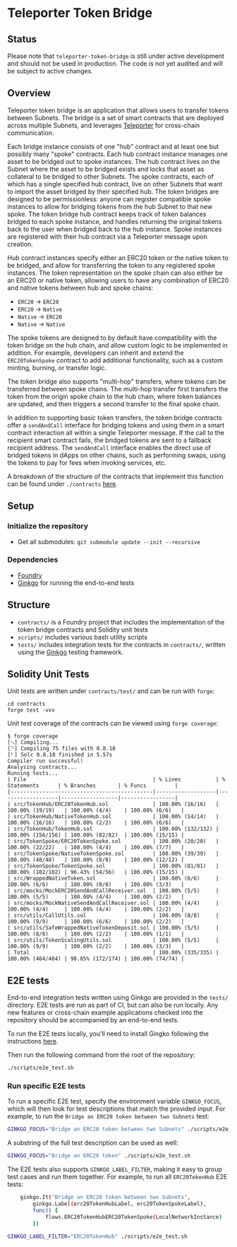 # Teleporter Token Bridge

## Status

Please note that `teleporter-token-bridge` is still under active development and should not be used in production. The code is not yet audited and will be subject to active changes.

## Overview

Teleporter token bridge is an application that allows users to transfer tokens between Subnets. The bridge is a set of smart contracts that are deployed across multiple Subnets, and leverages [Teleporter](https://github.com/ava-labs/teleporter) for cross-chain communication.

Each bridge instance consists of one "hub" contract and at least one but possibly many "spoke" contracts. Each hub contract instance manages one asset to be bridged out to spoke instances. The hub contract lives on the Subnet where the asset to be bridged exists and locks that asset as collateral to be bridged to other Subnets. The spoke contracts, each of which has a single specified hub contract, live on other Subnets that want to import the asset bridged by their specified hub. The token bridges are designed to be permissionless: anyone can register compatible spoke instances to allow for bridging tokens from the hub Subnet to that new spoke. The token bridge hub contract keeps track of token balances bridged to each spoke instance, and handles returning the original tokens back to the user when bridged back to the hub instance. Spoke instances are registered with their hub contract via a Teleporter message upon creation.

Hub contract instances specify either an ERC20 token or the native token to be bridged, and allow for transferring the token to any registered spoke instances. The token representation on the spoke chain can also either be an ERC20 or native token, allowing users to have any combination of ERC20 and native tokens between hub and spoke chains:

- `ERC20` -> `ERC20`
- `ERC20` -> `Native`
- `Native` -> `ERC20`
- `Native` -> `Native`

The spoke tokens are designed to by default have compatibility with the token bridge on the hub chain, and allow custom logic to be implemented in addition. For example, developers can inherit and extend the `ERC20TokenSpoke` contract to add additional functionality, such as a custom minting, burning, or transfer logic.

The token bridge also supports "multi-hop" transfers, where tokens can be transferred between spoke chains. The multi-hop transfer first transfers the token from the origin spoke chain to the hub chain, where token balances are updated, and then triggers a second transfer to the final spoke chain.

In addition to supporting basic token transfers, the token bridge contracts offer a `sendAndCall` interface for bridging tokens and using them in a smart contract interaction all within a single Teleporter message. If the call to the recipient smart contract fails, the bridged tokens are sent to a fallback recipient address. The `sendAndCall` interface enables the direct use of bridged tokens in dApps on other chains, such as performing swaps, using the tokens to pay for fees when invoking services, etc.

A breakdown of the structure of the contracts that implement this function can be found under `./contracts` [here](./contracts/README.md).

## Setup

### Initialize the repository

- Get all submodules: `git submodule update --init --recursive`

### Dependencies

- [Foundry](https://book.getfoundry.sh/getting-started/installation)
- [Ginkgo](https://onsi.github.io/ginkgo/#installing-ginkgo) for running the end-to-end tests

## Structure

- `contracts/` is a Foundry project that includes the implementation of the token bridge contracts and Solidity unit tests
- `scripts/` includes various bash utility scripts
- `tests/` includes integration tests for the contracts in `contracts/`, written using the [Ginkgo](https://onsi.github.io/ginkgo/) testing framework.

## Solidity Unit Tests

Unit tests are written under `contracts/test/` and can be run with `forge`:

```
cd contracts
forge test -vvv
```

Unit test coverage of the contracts can be viewed using `forge coverage`:

```
$ forge coverage
[⠢] Compiling...
[⠑] Compiling 75 files with 0.8.18
[⠃] Solc 0.8.18 finished in 5.57s
Compiler run successful!
Analysing contracts...
Running tests...
| File                                        | % Lines           | % Statements      | % Branches       | % Funcs         |
|---------------------------------------------|-------------------|-------------------|------------------|-----------------|
| src/TokenHub/ERC20TokenHub.sol              | 100.00% (16/16)   | 100.00% (19/19)   | 100.00% (4/4)    | 100.00% (6/6)   |
| src/TokenHub/NativeTokenHub.sol             | 100.00% (14/14)   | 100.00% (16/16)   | 100.00% (2/2)    | 100.00% (6/6)   |
| src/TokenHub/TokenHub.sol                   | 100.00% (132/132) | 100.00% (156/156) | 100.00% (82/82)  | 100.00% (15/15) |
| src/TokenSpoke/ERC20TokenSpoke.sol          | 100.00% (20/20)   | 100.00% (22/22)   | 100.00% (4/4)    | 100.00% (7/7)   |
| src/TokenSpoke/NativeTokenSpoke.sol         | 100.00% (39/39)   | 100.00% (48/48)   | 100.00% (8/8)    | 100.00% (12/12) |
| src/TokenSpoke/TokenSpoke.sol               | 100.00% (81/81)   | 100.00% (102/102) | 96.43% (54/56)   | 100.00% (15/15) |
| src/WrappedNativeToken.sol                  | 100.00% (6/6)     | 100.00% (6/6)     | 100.00% (0/0)    | 100.00% (3/3)   |
| src/mocks/MockERC20SendAndCallReceiver.sol  | 100.00% (5/5)     | 100.00% (5/5)     | 100.00% (4/4)    | 100.00% (2/2)   |
| src/mocks/MockNativeSendAndCallReceiver.sol | 100.00% (4/4)     | 100.00% (4/4)     | 100.00% (4/4)    | 100.00% (2/2)   |
| src/utils/CallUtils.sol                     | 100.00% (8/8)     | 100.00% (9/9)     | 100.00% (6/6)    | 100.00% (2/2)   |
| src/utils/SafeWrappedNativeTokenDeposit.sol | 100.00% (5/5)     | 100.00% (8/8)     | 100.00% (2/2)    | 100.00% (1/1)   |
| src/utils/TokenScalingUtils.sol             | 100.00% (5/5)     | 100.00% (9/9)     | 100.00% (2/2)    | 100.00% (3/3)   |
| Total                                       | 100.00% (335/335) | 100.00% (404/404) | 98.85% (172/174) | 100.00% (74/74) |
```

## E2E tests

End-to-end integration tests written using Ginkgo are provided in the `tests/` directory. E2E tests are run as part of CI, but can also be run locally. Any new features or cross-chain example applications checked into the repository should be accompanied by an end-to-end tests.

To run the E2E tests locally, you'll need to install Gingko following the instructions [here](https://onsi.github.io/ginkgo/#installing-ginkgo).

Then run the following command from the root of the repository:

```bash
./scripts/e2e_test.sh
```

### Run specific E2E tests

To run a specific E2E test, specify the environment variable `GINKGO_FOCUS`, which will then look for test descriptions that match the provided input. For example, to run the `Bridge an ERC20 token between two Subnets` test:

```bash
GINKGO_FOCUS="Bridge an ERC20 token between two Subnets" ./scripts/e2e_test.sh
```

A substring of the full test description can be used as well:

```bash
GINKGO_FOCUS="Bridge an ERC20 token" ./scripts/e2e_test.sh
```

The E2E tests also supports `GINKGO_LABEL_FILTER`, making it easy to group test cases and run them together. For example, to run all `ERC20TokenHub` E2E tests:

```bash
	ginkgo.It("Bridge an ERC20 token between two Subnets",
		ginkgo.Label(erc20TokenHubLabel, erc20TokenSpokeLabel),
		func() {
			flows.ERC20TokenHubERC20TokenSpoke(LocalNetworkInstance)
		})
```

```bash
GINKGO_LABEL_FILTER="ERC20TokenHub" ./scripts/e2e_test.sh
```
